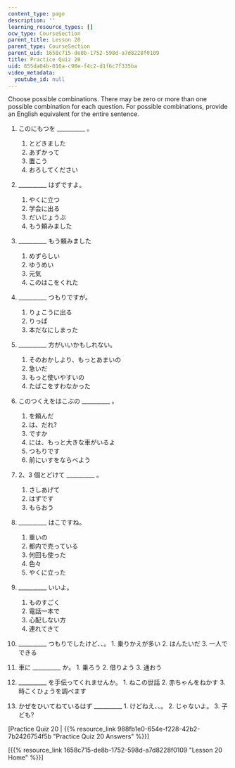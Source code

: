 ```yaml
---
content_type: page
description: ''
learning_resource_types: []
ocw_type: CourseSection
parent_title: Lesson 20
parent_type: CourseSection
parent_uid: 1658c715-de8b-1752-598d-a7d8228f0109
title: Practice Quiz 20
uid: 855da04b-010a-c98e-f4c2-d1f6c7f335ba
video_metadata:
  youtube_id: null
---
```


Choose possible combinations. There may be zero or more than one possible combination for each question. For possible combinations, provide an English equivalent for the entire sentence.

1.  このにもつを \_\_\_\_\_\_\_\_\_\_ 。
    1.  とどきました
    2.  あずかって
    3.  置こう
    4.  おろしてください
2.  \_\_\_\_\_\_\_\_\_\_ はずですよ。
    1.  やくに立つ
    2.  学会に出る
    3.  だいじょうぶ
    4.  もう頼みました
3.  \_\_\_\_\_\_\_\_\_\_ もう頼みました
    1.  めずらしい
    2.  ゆうめい
    3.  元気
    4.  このはこをくれた
4.  \_\_\_\_\_\_\_\_\_\_ つもりですが。
    1.  りょこうに出る
    2.  りっぱ
    3.  本だなにしまった
5.  \_\_\_\_\_\_\_\_\_\_ 方がいいかもしれない。
    1.  そのおかしより、もっとあまいの
    2.  急いだ
    3.  もっと使いやすいの
    4.  たばこをすわなかった
6.  このつくえをはこぶの \_\_\_\_\_\_\_\_\_\_ 。
    1.  を頼んだ
    2.  は、だれ?
    3.  ですか
    4.  には、もっと大きな車がいるよ
    5.  つもりです
    6.  前にいすをならべよう  
          
        
7.  2、3 個とどけて \_\_\_\_\_\_\_\_\_\_ 。
    1.  さしあげて
    2.  はずです
    3.  もらおう
8.  \_\_\_\_\_\_\_\_\_\_ はこですね。
    1.  重いの
    2.  都内で売っている
    3.  何回も使った
    4.  色々
    5.  やくに立った  
          
        
9.  \_\_\_\_\_\_\_\_\_\_ いいよ。
    1.  ものすごく
    2.  電話一本で
    3.  心配しない方
    4.  連れてきて
10.  \_\_\_\_\_\_\_\_\_\_ つもりでしたけど、、。
    1.  乗りかえが多い
    2.  はんたいだ
    3.  一人でできる
11.  車に \_\_\_\_\_\_\_\_\_\_ か。
    1.  乗ろう
    2.  借りよう
    3.  通おう  
          
        
12.  \_\_\_\_\_\_\_\_\_\_ を手伝ってくれませんか。
    1.  ねこの世話
    2.  赤ちゃんをねかす
    3.  時こくひょうを調べます  
          
        
13.  かぜをひいてねているはず \_\_\_\_\_\_\_\_\_\_ 
    1.  けどねえ、、。
    2.  じゃないよ。
    3.  子ども?

\[Practice Quiz 20 | {{% resource_link 988fb1e0-654e-f228-42b2-7b2426754f5b "Practice Quiz 20 Answers" %}}\]

\[{{% resource_link 1658c715-de8b-1752-598d-a7d8228f0109 "Lesson 20 Home" %}}\]